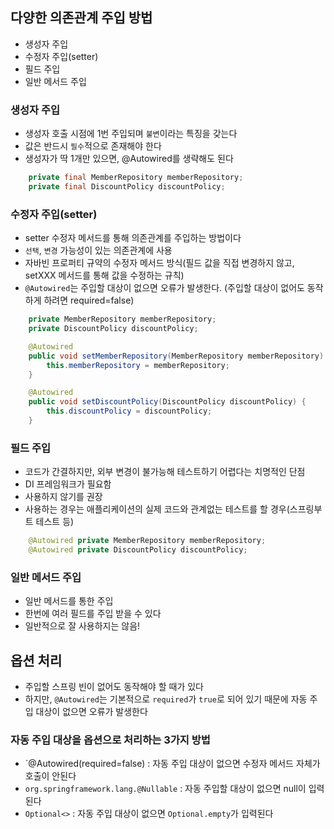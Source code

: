 ## 다양한 의존관계 주입 방법
- 생성자 주입
- 수정자 주입(setter)
- 필드 주입
- 일반 메서드 주입

### 생성자 주입
- 생성자 호출 시점에 1번 주입되며 `불변`이라는 특징을 갖는다
- 값은 반드시 `필수`적으로 존재해야 한다
- 생성자가 딱 1개만 있으면, @Autowired를 생략해도 된다
```java
    private final MemberRepository memberRepository;
    private final DiscountPolicy discountPolicy;
```


### 수정자 주입(setter)
- setter 수정자 메서드를 통해 의존관계를 주입하는 방법이다
- `선택`, `변경` 가능성이 있는 의존관계에 사용
- 자바빈 프로퍼티 규약의 수정자 메서드 방식(필드 값을 직접 변경하지 않고, setXXX 메서드를 통해 값을 수정하는 규칙)
- `@Autowired`는 주입할 대상이 없으면 오류가 발생한다. (주입할 대상이 없어도 동작하게 하려면 required=false)
```java
    private MemberRepository memberRepository;
    private DiscountPolicy discountPolicy;

    @Autowired
    public void setMemberRepository(MemberRepository memberRepository) {
        this.memberRepository = memberRepository;
    }

    @Autowired
    public void setDiscountPolicy(DiscountPolicy discountPolicy) {
        this.discountPolicy = discountPolicy;
    }
```

### 필드 주입
- 코드가 간결하지만, 외부 변경이 불가능해 테스트하기 어렵다는 치명적인 단점
- DI 프레임워크가 필요함
- 사용하지 않기를 권장
- 사용하는 경우는 애플리케이션의 실제 코드와 관계없는 테스트를 할 경우(스프링부트 테스트 등)
```java
    @Autowired private MemberRepository memberRepository;
    @Autowired private DiscountPolicy discountPolicy;
```

### 일반 메서드 주입
- 일반 메서드를 통한 주입
- 한번에 여러 필드를 주입 받을 수 있다
- 일반적으로 잘 사용하지는 않음!


## 옵션 처리
- 주입할 스프링 빈이 없어도 동작해야 할 때가 있다
- 하지만, `@Autowired`는 기본적으로 `required`가 `true`로 되어 있기 때문에 자동 주입 대상이 없으면 오류가 발생한다

### 자동 주입 대상을 옵션으로 처리하는 3가지 방법
- `@Autowired(required=false) : 자동 주입 대상이 없으면 수정자 메서드 자체가 호출이 안된다
- `org.springframework.lang.@Nullable` : 자동 주입할 대상이 없으면 null이 입력된다
- `Optional<>` : 자동 주입 대상이 없으면 `Optional.empty`가 입력된다
